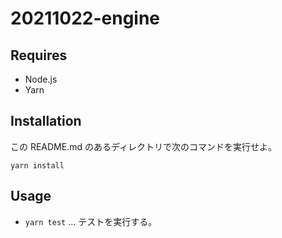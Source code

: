 # 20211022-engine

## Requires

- Node.js
- Yarn

## Installation

この README.md のあるディレクトリで次のコマンドを実行せよ。

```
yarn install
```

## Usage

- `yarn test` … テストを実行する。

